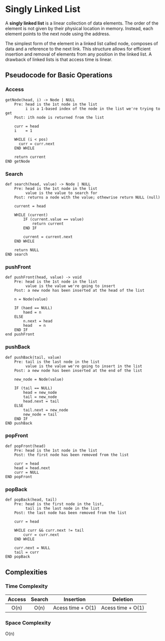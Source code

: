 # Singly Linked List

A **singly linked list** is a linear collection of data elements. The order of the element is not given by their physical location in memory. Instead, each element points to the next node using the address.

The simplest form of the element in a linked list called node, composes of data and a reference to the next link. This structure allows for efficient insertion and removal of elements from any position in the linked list. A drawback of linked lists is that access time is linear.

## Pseudocode for Basic Operations

### Access

```text
getNode(head, i) -> Node | NULL
    Pre: head is the 1st node in the list
         i is a 1-based index of the node in the list we're trying to get
    Post: ith node is returned from the list

    curr = head
    i    = 1

    WHILE (i < pos)
      curr = curr.next
    END WHILE

    return current
END getNode
```

### Search

```text
def search(head, value) -> Node | NULL
    Pre: head is the 1st node in the list
         value is the value to search for
    Post: returns a node with the value; othewrise return NULL (null)

    current = head

    WHILE (current)
        IF (current.value == value)
            return current
        END IF

        current = current.next
    END WHILE

    return NULL
END search
```

### pushFront

```text
def pushFront(head, value) -> void
    Pre: head is the 1st node in the list
         value is the value we're going to insert
    Post: a new node has been inserted at the head of the list

    n = Node(value)

    IF (haed == NULL)
        haed = n
    ELSE
        n.next = head
        head   = n
    END IF
end pushFront
```

### pushBack

```text
def pushBack(tail, value)
    Pre: tail is the last node in the list
         value is the value we're going to insert in the list
    Post: a new node has been inserted at the end of the list

    new_node = Node(value)

    IF (tail == NULL)
        head = new_node
        tail = new_node
        head.next = tail
    ELSE
        tail.next = new_node
        new_node = tail
    END IF
END pushBack
```

### popFront

```text
def popFront(head)
    Pre: head is the 1st node in the list
    Post: the first node has been removed from the list

    curr = head
    head = head.next
    curr = NULL
END popFront
```

### popBack

```text
def popBack(head, tail)
    Pre: head is the first node in the list,
         tail is the last node in the list
    Post: the last node has been removed from the list

    curr = head

    WHILE curr && curr.next != tail
        curr = curr.next
    END WHILE

    curr.next = NULL
    tail = curr
END popBack
```

## Complexities

### Time Complexity

| Access | Search |     Insertion     |     Deletion      |
| :----: | :----: | :---------------: | :---------------: |
|  O(n)  |  O(n)  | Acess time + O(1) | Acess time + O(1) |

### Space Complexity

O(n)
